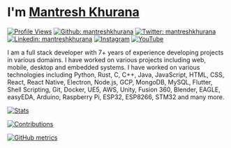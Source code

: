 # I'm [Mantresh Khurana](https://www.mantreshkhurana.com)

[![Profile Views](https://komarev.com/ghpvc/?username=mantreshkhurana&label=Profile%20views&color=0e75b6&style=flat)](https://github.com/mantreshkhurana) [![Github: mantreshkhurana](https://img.shields.io/badge/-mantreshkhurana-grey?style=flat&logo=Github&logoColor=white&link=https://github.com/mantreshkhurana/)](https://github.com/mantreshkhurana/) [![Twitter: mantreshkhurana](https://img.shields.io/badge/-mantreshkhurana-blue?style=flat&logo=Twitter&logoColor=white&link=https://www.twitter.com/mantreshkhurana/)](https://www.twitter.com/mantreshkhurana/) [![Linkedin: mantreshkhurana](https://img.shields.io/badge/-mantreshkhurana-blue?style=flat&logo=Linkedin&logoColor=white&link=https://www.linkedin.com/in/mantreshkhurana/)](https://www.linkedin.com/in/mantreshkhurana/) [![Instagram](https://img.shields.io/badge/-mantreshkhurana-E4405F?style=flat&labelColor=E4405F&logo=instagram&logoColor=white&link=https://www.instagram.com/mantreshkhurana/)](https://www.instagram.com/mantreshkhurana/) [![YouTube](https://img.shields.io/badge/-mantreshkhurana-FF0000?style=flat&labelColor=FF0000&logo=youtube&logoColor=white&link=https://www.youtube.com/mantreshkhurana)](https://www.youtube.com/mantreshkhurana)

I am a full stack developer with 7+ years of experience developing projects in various domains. I have worked on various projects including web, mobile, desktop and embedded systems. I have worked on various technologies including Python, Rust, C, C++, Java, JavaScript, HTML, CSS, React, React Native, Electron, Node.js, GCP, MongoDB, MySQL, Flutter, Shell Scripting, Git, Docker, UE5, AWS, Unity, Fusion 360, Blender, EAGLE, easyEDA, Arduino, Raspberry Pi, ESP32, ESP8266, STM32 and many more.

[![Stats](https://github-readme-stats.vercel.app/api?username=mantreshkhurana&count_private=true&show_icons=true&locale=en&theme=dark)](https://github.com/mantreshkhurana)

[![Contributions](https://github-readme-streak-stats.herokuapp.com/?user=mantreshkhurana&&theme=dark)](https://github.com/mantreshkhurana)

[![GitHub metrics](https://metrics.lecoq.io/mantreshkhurana?template=classic&base.header=0&base.metadata=0&languages=1&languages.colors=github&languages.threshold=0%25&config.timezone=Asia%2FCalcutta)](https://github.com/mantreshkhurana)

